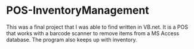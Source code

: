 # POS-InventoryManagement
This was a final project that I was able to find written in VB.net. It is a POS that works with a barcode scanner to remove items from a MS Access database. The program also keeps up with inventory.

